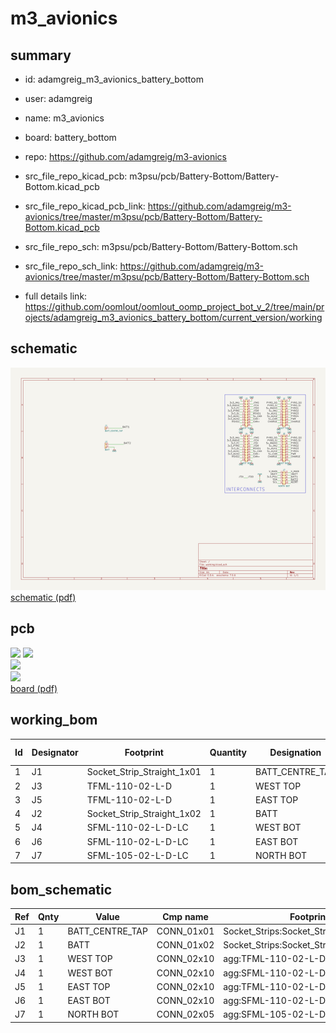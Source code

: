 # m3_avionics
 
## summary 
* id: adamgreig_m3_avionics_battery_bottom
* user: adamgreig
* name: m3_avionics
* board: battery_bottom
* repo: https://github.com/adamgreig/m3-avionics
* src_file_repo_kicad_pcb: m3psu/pcb/Battery-Bottom/Battery-Bottom.kicad_pcb
* src_file_repo_kicad_pcb_link: https://github.com/adamgreig/m3-avionics/tree/master/m3psu/pcb/Battery-Bottom/Battery-Bottom.kicad_pcb


* src_file_repo_sch: m3psu/pcb/Battery-Bottom/Battery-Bottom.sch
* src_file_repo_sch_link: https://github.com/adamgreig/m3-avionics/tree/master/m3psu/pcb/Battery-Bottom/Battery-Bottom.sch
* full details link: https://github.com/oomlout/oomlout_oomp_project_bot_v_2/tree/main/projects/adamgreig_m3_avionics_battery_bottom/current_version/working  

## schematic  
![](working_schematic_600.png)  
[schematic (pdf)](working_schematic.pdf)  

## pcb  
![](working_3d_600.png) 
![](working_3d_front_600.png)  
![](working_3d_back_600.png)  
![](working_600.png)  
[board (pdf)](working.pdf)  

## working_bom
| Id | Designator | Footprint | Quantity | Designation | Supplier and ref |  | None | 
| --- | --- | --- | --- | --- | --- | --- | --- | 
| 1 | J1 | Socket_Strip_Straight_1x01 | 1 | BATT_CENTRE_TAP |  |  | [''] | 
| 2 | J3 | TFML-110-02-L-D | 1 | WEST TOP |  |  | [''] | 
| 3 | J5 | TFML-110-02-L-D | 1 | EAST TOP |  |  | [''] | 
| 4 | J2 | Socket_Strip_Straight_1x02 | 1 | BATT |  |  | [''] | 
| 5 | J4 | SFML-110-02-L-D-LC | 1 | WEST BOT |  |  | [''] | 
| 6 | J6 | SFML-110-02-L-D-LC | 1 | EAST BOT |  |  | [''] | 
| 7 | J7 | SFML-105-02-L-D-LC | 1 | NORTH BOT |  |  | [''] | 


## bom_schematic
| Ref | Qnty | Value | Cmp name | Footprint | Description | Vendor | DNP | 
| --- | --- | --- | --- | --- | --- | --- | --- | 
| J1 | 1 | BATT_CENTRE_TAP | CONN_01x01 | Socket_Strips:Socket_Strip_Straight_1x01 |  |  |  | 
| J2 | 1 | BATT | CONN_01x02 | Socket_Strips:Socket_Strip_Straight_1x02 |  |  |  | 
| J3 | 1 | WEST TOP | CONN_02x10 | agg:TFML-110-02-L-D |  |  |  | 
| J4 | 1 | WEST BOT | CONN_02x10 | agg:SFML-110-02-L-D-LC |  |  |  | 
| J5 | 1 | EAST TOP | CONN_02x10 | agg:TFML-110-02-L-D |  |  |  | 
| J6 | 1 | EAST BOT | CONN_02x10 | agg:SFML-110-02-L-D-LC |  |  |  | 
| J7 | 1 | NORTH BOT | CONN_02x05 | agg:SFML-105-02-L-D-LC |  |  |  | 



